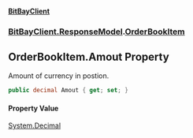 #### [BitBayClient](./index.md 'index')
### [BitBayClient.ResponseModel](./BitBayClient-ResponseModel.md 'BitBayClient.ResponseModel').[OrderBookItem](./BitBayClient-ResponseModel-OrderBookItem.md 'BitBayClient.ResponseModel.OrderBookItem')
## OrderBookItem.Amout Property
Amount of currency in postion.  
```csharp
public decimal Amout { get; set; }
```
#### Property Value
[System.Decimal](https://docs.microsoft.com/en-us/dotnet/api/System.Decimal 'System.Decimal')  
